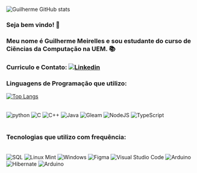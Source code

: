 ![Guilherme GitHub stats](https://github-readme-stats.vercel.app/api?username=Guilherme-Meirelles&show_icons=true&theme=dark)

### Seja bem vindo! 👋 
### Meu nome é Guilherme Meirelles e sou estudante do curso de Ciẽncias da Computação na UEM. 📚 
### Curriculo e Contato: [![Linkedin](https://img.shields.io/badge/LinkedIn-0077B5?style=for-the-badge&logo=linkedin&logoColor=white)](https://www.linkedin.com/in/guilherme-meirelles-71569a381/)

### Linguagens de Programação que utilizo: 

[![Top Langs](https://github-readme-stats.vercel.app/api/top-langs/?username=Guilherme-Meirelles&layout=donut)](https://github.com/anuraghazra/github-readme-stats)
<div style="display: inline_block"><br/>
    <img aLign="center" alt="python" src="https://img.shields.io/badge/Python-3776AB?style=for-the-badge&logo=python&logoColor=white"/>
    <img aLign="center" alt="C" src="https://img.shields.io/badge/C-00599C?style=for-the-badge&logo=c&logoColor=white"/>
    <img aLign="center" alt="C++" src="https://img.shields.io/badge/C%2B%2B-00599C?style=for-the-badge&logo=c%2B%2B&logoColor=white"/>
    <img aLign="center" alt="Java" src="https://img.shields.io/badge/Java-ED8B00?style=for-the-badge&logo=openjdk&logoColor=white"/>
    <img aLign="center" alt="Gleam" src="https://img.shields.io/badge/Gleam-FFAFF3?logo=gleam&logoColor=white"/>
     <img aLign="center" alt="NodeJS" src="https://img.shields.io/badge/Node.js-43853D?style=for-the-badge&logo=node.js&logoColor=white"/>
     <img aLign="center" alt="TypeScript" src="https://img.shields.io/badge/TypeScript-007ACC?style=for-the-badge&logo=typescript&logoColor=white"/>
</div><br>


### Tecnologias que utilizo com frequência:
<div style="display: inline_block"><br/>
    <img aLign="center" alt="SQL" src="https://img.shields.io/badge/MySQL-00000F?style=for-the-badge&logo=mysql&logoColor=white"/>
    <img aLign="center" alt="Linux Mint" src="https://img.shields.io/badge/Linux_Mint-87CF3E?style=for-the-badge&logo=linux-mint&logoColor=white"/>
    <img aLign="center" alt="Windows" src="https://img.shields.io/badge/Windows-0078D6?style=for-the-badge&logo=windows&logoColor=white"/>
    <img aLign="center" alt="Figma" src="https://img.shields.io/badge/Figma-F24E1E?style=for-the-badge&logo=figma&logoColor=white"/>
    <img aLign="center" alt="Visual Studio Code" src="https://img.shields.io/badge/Visual_Studio_Code-0078D4?style=for-the-badge&logo=visual%20studio%20code&logoColor=white"/>
    <img aLign="center" alt="Arduino" src="https://img.shields.io/badge/Arduino_IDE-00979D?style=for-the-badge&logo=arduino&logoColor=white"/>
    <img aLign="center" alt="Hibernate" src="https://img.shields.io/badge/Hibernate-59666C?style=for-the-badge&logo=Hibernate&logoColor=white"/>
    <img aLign="center" alt="Arduino" src="https://img.shields.io/badge/Git-F05032?logo=git&logoColor=white"/>
</div>

